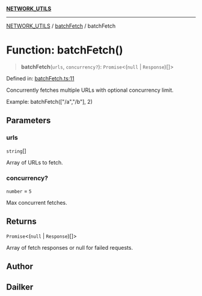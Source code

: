 [**NETWORK_UTILS**](../../README.md)

***

[NETWORK_UTILS](../../README.md) / [batchFetch](../README.md) / batchFetch

# Function: batchFetch()

> **batchFetch**(`urls`, `concurrency?`): `Promise`\<(`null` \| `Response`)[]\>

Defined in: [batchFetch.ts:11](https://github.com/dailker/everyutil/blob/9ec04d41a381dab61073bf86e9abc70eaf55066d/src/network/batchFetch.ts#L11)

Concurrently fetches multiple URLs with optional concurrency limit.

Example: batchFetch(["/a","/b"], 2)

## Parameters

### urls

`string`[]

Array of URLs to fetch.

### concurrency?

`number` = `5`

Max concurrent fetches.

## Returns

`Promise`\<(`null` \| `Response`)[]\>

Array of fetch responses or null for failed requests.

## Author

## Dailker
